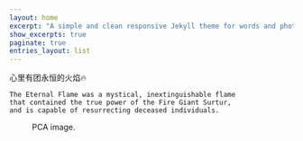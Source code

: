 ```yaml
---
layout: home
excerpt: "A simple and clean responsive Jekyll theme for words and photos."
show_excerpts: true
paginate: true
entries_layout: list
---
```



心里有团永恒的火焰🔥

```
The Eternal Flame was a mystical, inextinguishable flame 
that contained the true power of the Fire Giant Surtur, 
and is capable of resurrecting deceased individuals.
```

<figure style="width: 150px" class="align-center">
  <img src="{{ '/images/flame.svg' | absolute_url }}" alt="">
  <figcaption>PCA image.</figcaption>
</figure> 
